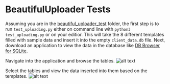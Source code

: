 # BeautifulUploader Tests

Assuming you are in the [beautiful_uploader_test](.) folder, the first step is to run `test_uploading.py` either on command line with `python3 test_uploading.py` or on your editior. This will take the 8 different templates filled with sample data and insert it into the empty `client_data.db` file. Next, download an application to view the data in the database like [DB Browser for SQLite](https://sqlitebrowser.org/).

Navigate into the application and browse the tables.
![alt text](https://github.com/CSCC01/Team10/src/tests/beautiful_uploader_test/pics/browse.png)

Select the tables and view the data inserted into them based on the templates.
![alt text](https://github.com/CSCC01/Team10/src/tests/beautiful_uploader_test/pics/table.png)

